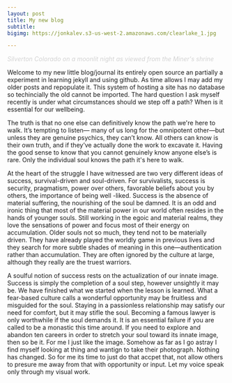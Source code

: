 ```yaml
---
layout: post
title: My new blog
subtitle: 
bigimg: https://jonkalev.s3-us-west-2.amazonaws.com/clearlake_1.jpg

---
```

  <figcaption><p style="color:LightGray;"> <i>Silverton Colorado on a moonlit night as viewed from the Miner's shrine</i></p></figcaption>

Welcome to my new little blog/journal its entirely open source an partially a experiment in learning jekyll and using github. As time allows I may add my older posts and repopulate it. This system of hosting a site has no database so techincially the old cannot be imported. 
The hard question I ask myself recently is under what circumstances should we step off a path? When is it essential for our wellbeing.

The truth is that no one else can definitively know the path we're here to walk. It’s tempting to listen— many of us long for the omnipotent other—but unless they are genuine psychics, they can’t know. All others can know is their own truth, and if they’ve actually done the work to excavate it. Having the good sense to know that you cannot genuinely know anyone else’s is rare. Only the individual soul knows the path it's here to walk. 

At the heart of the struggle I have witnessed are two very different ideas of success, survival-driven and soul-driven. For survivalists, success is security, pragmatism, power over others, favorable beliefs about you by others, the importance of being well -liked. 
Success is the absence of material suffering, the nourishing of the soul be damned. It is an odd and ironic thing that most of the material power in our world often resides in the hands of younger souls. Still working in the egoic and material realms, they love the sensations of power and focus most of their energy on accumulation. 
Older souls not so much, they tend not to be materially driven. They have already played the worldly game in previous lives and they search for more subtle shades of meaning in this one—authentication rather than accumulation. They are often ignored by the culture at large, although they really are the truest warriors.

A soulful notion of success rests on the actualization of our innate image. Success is simply the completion of a soul step, however unsightly it may be. We have finished what we started when the lesson is learned. What a fear-based culture calls a wonderful opportunity may be fruitless and misguided for the soul. Staying in a passionless relationship may satisfy our need for comfort, but it may stifle the soul. Becoming a famous lawyer is only worthwhile if the soul demands it. It is an essential failure if you are called to be a monastic this time around. If you need to explore and abandon ten careers in order to stretch your soul toward its innate image, then so be it. 
For me I just like the image. Somehow as far as I go astray I find myself looking at thing and wantign to take their photograph.
Nothing has changed. So for me its time to just do that accpet that, not allow others to presure me away from that with opportunity or input.
Let my voice speak only through my visual work.

